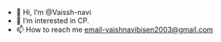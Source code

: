 - 👋 Hi, I’m @Vaissh-navi
- 👀 I’m interested in CP.
- 📫 How to reach me email-vaishnavibisen2003@gmail.com
